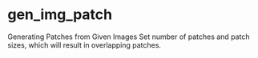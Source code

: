 # gen_img_patch
Generating Patches from Given Images
Set number of patches and patch sizes, which will result in overlapping patches. 
